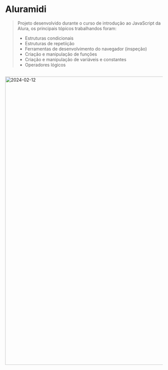# Aluramidi
> Projeto desenvolvido durante o curso de introdução ao JavaScript da Alura, os principais tópicos trabalhandos foram:
> - Estruturas condicionais
> - Estruturas de repetiição
> - Ferramentas de desenvolvimento do navegador (inspeção)
> - Criação e manipulação de funções
> - Criação e manipulação de variáveis e constantes
> - Operadores lógicos

##

  <img width="920" alt="2024-02-12" src="https://github.com/pedrootavio-xy/Aluramidi/assets/153446333/64d3afe3-eef7-468c-a02f-8eddb065bda3">
